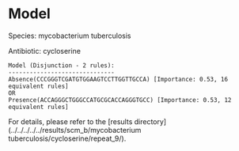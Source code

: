 
# Model

Species: mycobacterium tuberculosis

Antibiotic: cycloserine

```
Model (Disjunction - 2 rules):
------------------------------
Absence(CCCGGGTCGATGTGGAAGTCCTTGGTTGCCA) [Importance: 0.53, 16 equivalent rules]
OR
Presence(ACCAGGGCTGGGCCATGCGCACCAGGGTGCC) [Importance: 0.53, 12 equivalent rules]

```

For details, please refer to the [results directory](../../../../../results/scm_b/mycobacterium tuberculosis/cycloserine/repeat_9/).

